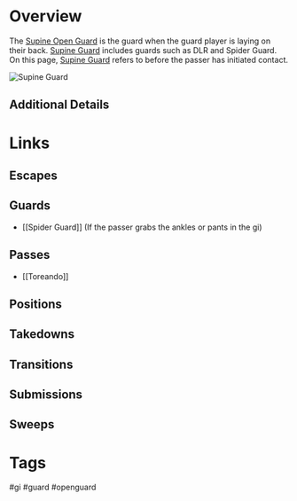 # Overview
The <u>Supine Open Guard</u> is the guard when the guard player is laying on their back. <u>Supine Guard</u> includes guards such as DLR and Spider Guard. On this page, <u>Supine Guard</u> refers to before the passer has initiated contact.

![Supine Guard](https://cdn.evolve-university.com/wp-content/uploads/2024/03/reverse-de-la-riva-bjj.jpg)
## Additional Details

# Links

## Escapes

## Guards
- [[Spider Guard]] (If the passer grabs the ankles or pants in the gi)
## Passes
- [[Toreando]]
## Positions

## Takedowns

## Transitions

## Submissions
## Sweeps

# Tags
#gi #guard #openguard 